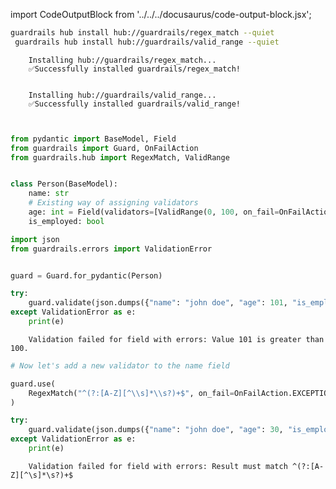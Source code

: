import CodeOutputBlock from '../../../docusaurus/code-output-block.jsx';

```bash
guardrails hub install hub://guardrails/regex_match --quiet
 guardrails hub install hub://guardrails/valid_range --quiet
```

<CodeOutputBlock lang="bash">

```
    Installing hub://guardrails/regex_match...
    ✅Successfully installed guardrails/regex_match!
    
    
    Installing hub://guardrails/valid_range...
    ✅Successfully installed guardrails/valid_range!
    
    
```

</CodeOutputBlock>

<!-- WARNING: THIS FILE WAS AUTOGENERATED! DO NOT EDIT! Instead, edit the notebook w/the location & name as this file. -->


```python
from pydantic import BaseModel, Field
from guardrails import Guard, OnFailAction
from guardrails.hub import RegexMatch, ValidRange


class Person(BaseModel):
    name: str
    # Existing way of assigning validators
    age: int = Field(validators=[ValidRange(0, 100, on_fail=OnFailAction.EXCEPTION)])
    is_employed: bool
```


```python
import json
from guardrails.errors import ValidationError


guard = Guard.for_pydantic(Person)

try:
    guard.validate(json.dumps({"name": "john doe", "age": 101, "is_employed": False}))
except ValidationError as e:
    print(e)
```

<CodeOutputBlock lang="python">

```
    Validation failed for field with errors: Value 101 is greater than 100.
```

</CodeOutputBlock>


```python
# Now let's add a new validator to the name field

guard.use(
    RegexMatch("^(?:[A-Z][^\\s]*\\s?)+$", on_fail=OnFailAction.EXCEPTION), on="$.name"
)

try:
    guard.validate(json.dumps({"name": "john doe", "age": 30, "is_employed": True}))
except ValidationError as e:
    print(e)
```

<CodeOutputBlock lang="python">

```
    Validation failed for field with errors: Result must match ^(?:[A-Z][^\s]*\s?)+$
```

</CodeOutputBlock>
